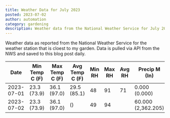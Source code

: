 ```yaml
---
title: Weather Data for July 2023
posted: 2023-07-02
author: automation
category: gardening
description: Weather data from the National Weather Service for July 2023
---
```


Weather data as reported from the National Weather Service for the weather station 
that is cloest to my garden. Data is pulled via API from the NWS and saved to this 
blog post daily.

|Date|Min Temp C (F)|Max Temp C (F)|Avg Temp C (F)|Min RH|Max RH|Avg RH|Precip M (In)|Avg Precip/Hr|
|---|---|---|---|---|---|---|---|---|
|2023-07-01|23.3 (73.9)|36.1 (97.0)|29.5 (85.1)|48|91|71|0.000 (0.000)|0.000 (0.000)|
|2023-07-02|23.3 (73.9)|36.1 (97.0)| ()|49|94||60.000 (2,362.205)|73.819 (73.819)|
